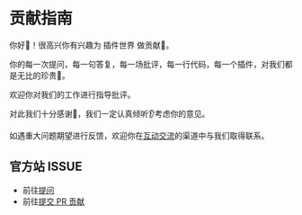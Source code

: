 # 贡献指南
你好🫡！很高兴你有兴趣为 插件世界 做贡献🤝。

你的每一次提问，每一句答复，每一场批评，每一行代码，每一个插件，对我们都是无比的珍贵🫶。

欢迎你对我们的工作进行指导批评。

对此我们十分感谢🙏，我们一定认真倾听👂考虑你的意见。

如遇重大问题期望进行反馈，欢迎你在[互动交流](../community/discuss.md)的渠道中与我们取得联系。

## 官方站 ISSUE

- 前往[提问](https://gitee.com/github-mouyong/plugins-world/issues)
- 前往[提交 PR 贡献](https://gitee.com/github-mouyong/plugins-world/pulls)